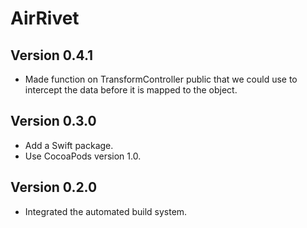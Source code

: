 # AirRivet

## Version 0.4.1

* Made function on TransformController public that we could use to intercept the data before it is mapped to the object.

## Version 0.3.0

* Add a Swift package.
* Use CocoaPods version 1.0.

## Version 0.2.0

* Integrated the automated build system.
